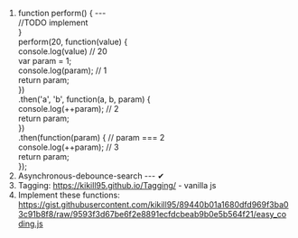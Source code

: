1) function perform() { --- <br>
  //TODO implement <br>
} <br>
perform(20, function(value) { <br>
  console.log(value) // 20 <br>
  var param = 1; <br>
  console.log(param); // 1 <br>
  return param; <br>
}) <br>
.then('a', 'b', function(a, b, param) { <br>
  console.log(++param); // 2 <br>
  return param; <br>
}) <br>
.then(function(param) { // param === 2 <br>
  console.log(++param); // 3 <br>
  return param; <br>
}); <br>
2) Asynchronous-debounce-search --- ✔<br>
3) Tagging: https://kikill95.github.io/Tagging/ - vanilla js
4) Implement these functions: https://gist.githubusercontent.com/kikill95/89440b01a1680dfd969f3ba03c91b8f8/raw/9593f3d67be6f2e8891ecfdcbeab9b0e5b564f21/easy_coding.js